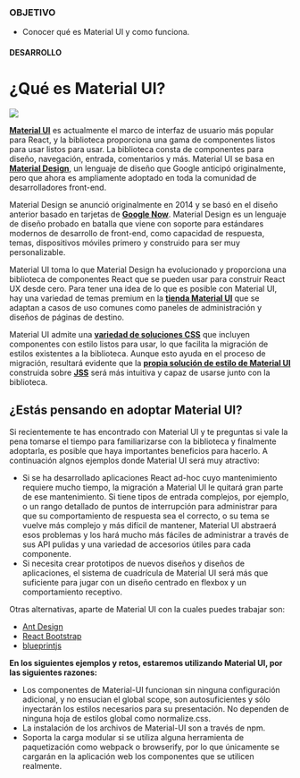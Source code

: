 ### OBJETIVO
- Conocer qué es Material UI y como funciona.

#### DESARROLLO

# ¿Qué es Material UI?

![](https://miro.medium.com/max/480/1*7LOWVelUHYS1iqeX34Whzg.png)

[**Material UI**](https://material-ui.com/) es actualmente el marco de interfaz de usuario más popular para React, y la biblioteca proporciona una gama de componentes listos para usar listos para usar. La biblioteca consta de componentes para diseño, navegación, entrada, comentarios y más. Material UI se basa en [**Material Design**](https://material.io/design/), un lenguaje de diseño que Google anticipó originalmente, pero que ahora es ampliamente adoptado en toda la comunidad de desarrolladores front-end.

Material Design se anunció originalmente en 2014 y se basó en el diseño anterior basado en tarjetas de [**Google Now**](https://en.wikipedia.org/wiki/Google_Now). Material Design es un lenguaje de diseño probado en batalla que viene con soporte para estándares modernos de desarrollo de front-end, como capacidad de respuesta, temas, dispositivos móviles primero y construido para ser muy personalizable.

Material UI toma lo que Material Design ha evolucionado y proporciona una biblioteca de componentes React que se pueden usar para construir React UX desde cero. Para tener una idea de lo que es posible con Material UI, hay una variedad de temas premium en la [**tienda Material UI**](https://material-ui.com/store/) que se adaptan a casos de uso comunes como paneles de administración y diseños de páginas de destino.

Material UI admite una [**variedad de soluciones CSS**](https://material-ui.com/guides/interoperability/) que incluyen componentes con estilo listos para usar, lo que facilita la migración de estilos existentes a la biblioteca. Aunque esto ayuda en el proceso de migración, resultará evidente que la [**propia solución de estilo de Material UI**](https://material-ui.com/styles/basics/#why-use-material-uis-styling-solution) construida sobre [**JSS**](https://github.com/cssinjs/jss) será más intuitiva y capaz de usarse junto con la biblioteca.

## ¿Estás pensando en adoptar Material UI?

Si recientemente te has encontrado con Material UI y te preguntas si vale la pena tomarse el tiempo para familiarizarse con la biblioteca y finalmente adoptarla, es posible que haya importantes beneficios para hacerlo. A continuación algnos ejemplos donde Material UI será muy atractivo:

+ Si se ha desarrollado aplicaciones React ad-hoc cuyo mantenimiento requiere mucho tiempo, la migración a Material UI le quitará gran parte de ese mantenimiento. Si tiene tipos de entrada complejos, por ejemplo, o un rango detallado de puntos de interrupción para administrar para que su comportamiento de respuesta sea el correcto, o su tema se vuelve más complejo y más difícil de mantener, Material UI abstraerá esos problemas y los hará mucho más fáciles de administrar a través de sus API pulidas y una variedad de accesorios útiles para cada componente.
+ Si necesita crear prototipos de nuevos diseños y diseños de aplicaciones, el sistema de cuadrícula de Material UI será más que suficiente para jugar con un diseño centrado en flexbox y un comportamiento receptivo.

Otras alternativas, aparte de Material UI con la cuales puedes trabajar son:

+ [Ant Design](https://ant.design/)
+ [React Bootstrap](https://react-bootstrap.github.io/)
+ [blueprintjs](https://blueprintjs.com/)

**En los siguientes ejemplos y retos, estaremos utilizando Material UI, por las siguientes razones:**

+ Los componentes de Material-UI funcionan sin ninguna configuración adicional, y no ensucian el global scope, son autosuficientes y sólo inyectarán los estilos necesarios para su presentación. No dependen de ninguna hoja de estilos global como normalize.css.
+ La instalación de los archivos de Material-UI son a través de npm.
+ Soporta la carga modular si se utiliza alguna herramienta de paquetización como webpack o browserify, por lo que únicamente se cargarán en la aplicación web los componentes que se utilicen realmente.
